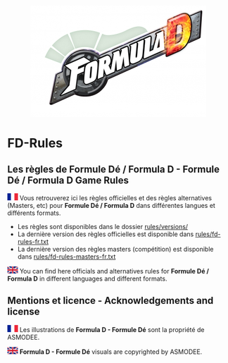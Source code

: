 <p align="center">
<img src ="https://github.com/orouet/FD-Rules/blob/master/site/img/banners/formula_d-logo.jpg?raw=true"/>
<br/>
</p>

# FD-Rules
## Les règles de Formule Dé / Formula D - Formule Dé / Formula D Game Rules

![Drapeau français](https://github.com/orouet/FD-Rules/blob/master/site/img/flags/fr-FR.png?raw=true)
Vous retrouverez ici les règles officielles et des règles alternatives (Masters, etc) pour **Formule Dé / Formula D** dans différentes langues et différents formats.

+ Les règles sont disponibles dans le dossier [rules/versions/](rules/versions/)
+ La dernière version des règles officielles est disponible dans [rules/fd-rules-fr.txt](rules/fd-rules-fr.txt)
+ La dernière version des règles masters (compétition) est disponible dans [rules/fd-rules-masters-fr.txt](rules/fd-rules-masters-fr.txt)

![English flag](https://github.com/orouet/FD-Rules/blob/master/site/img/flags/en-GB.png?raw=true)
You can find here officials and alternatives rules for **Formule Dé / Formula D** in different languages and different formats.


## Mentions et licence - Acknowledgements and license

![Drapeau français](https://github.com/orouet/FD-Rules/blob/master/site/img/flags/fr-FR.png?raw=true)
Les illustrations de **Formula D - Formule Dé** sont la propriété de ASMODEE.


![English flag](https://github.com/orouet/FD-Rules/blob/master/site/img/flags/en-GB.png?raw=true)
**Formula D - Formule Dé** visuals are copyrighted by ASMODEE.


